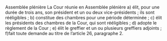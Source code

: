 Assemblée plénière
La Cour réunie en Assemblée plénière
a) élit, pour une durée de trois ans, son président et un ou
deux vice-présidents ; ils sont rééligibles ;
b) constitue des chambres pour une période déterminée ;
c) élit les présidents des chambres de la Cour, qui sont
rééligibles ;
d) adopte le règlement de la Cour ;
e) élit le greffier et un ou plusieurs greffiers adjoints ;
f)fait toute demande au titre de l’article 26, paragraphe 2.